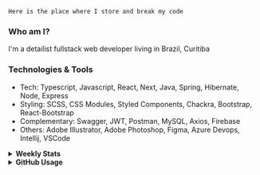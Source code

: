 ```
Here is the place where I store and break my code
```
### Who am I?
I'm a detailist fullstack web developer living in Brazil, Curitiba

### Technologies & Tools
- Tech: Typescript, Javascript, React, Next, Java, Spring, Hibernate, Node, Express
- Styling: SCSS, CSS Modules, Styled Components, Chackra, Bootstrap, React-Bootstrap
- Complementary: Swagger, JWT, Postman, MySQL, Axios, Firebase
- Others: Adobe Illustrator, Adobe Photoshop, Figma, Azure Devops, Intellij, VSCode

<details>
  <summary><b> Weekly Stats</b></summary>
<!--START_SECTION:waka-->

```text
TypeScript       30 hrs 13 mins  █████████████████░░░░░░░░   67.62 %
CSS              10 hrs 56 mins  ██████░░░░░░░░░░░░░░░░░░░   24.49 %
Docker           1 hr 30 mins    █░░░░░░░░░░░░░░░░░░░░░░░░   03.37 %
JSON             1 hr 18 mins    ▓░░░░░░░░░░░░░░░░░░░░░░░░   02.94 %
JavaScript       11 mins         ░░░░░░░░░░░░░░░░░░░░░░░░░   00.42 %
Bash             9 mins          ░░░░░░░░░░░░░░░░░░░░░░░░░   00.36 %
```

<!--END_SECTION:waka-->
</details>

<details>
  <summary><b> GitHub Usage</b></summary>
  
[![Top Langs](https://github-readme-stats.vercel.app/api/top-langs/?username=gxlpes&&langs_count=9&layout=compact)](https://github.com/anuraghazra/github-readme-stats)

</details>
